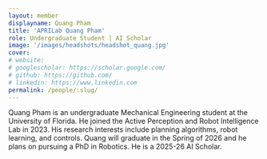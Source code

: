 ```yaml
---
layout: member
displayname: Quang Pham 
title: 'APRILab Quang Pham'
role: Undergraduate Student | AI Scholar
image: '/images/headshots/headshot_quang.jpg'
cover:
# website: 
# googlescholar: https://scholar.google.com/
# github: https://github.com/
# linkedin: https://www.linkedin.com
permalink: /people/:slug/
---
```

<!-- Put your biography here -->
Quang Pham is an undergraduate Mechanical Engineering student at the University of Florida. He joined the Active Perception and Robot Intelligence Lab in 2023. His research interests include planning algorithms, robot learning, and controls. Quang will graduate in the Spring of 2026 and he plans on pursuing a PhD in Robotics. He is a 2025-26 AI Scholar.
